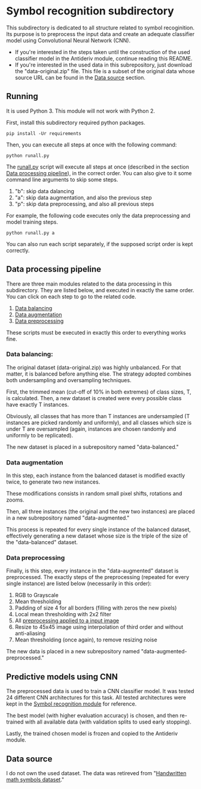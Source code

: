 # Symbol recognition subdirectory

This subdirectory is dedicated to all structure related to symbol recoginition. Its purpose is to preprocess the input data and create an adequate classifier model using Convolutional Neural Network (CNN).

- If you're interested in the steps taken until the construction of the used classifier model in the Antideriv module, continue reading this README.
- If you're interested in the used data in this subrepository, just download the "data-original.zip" file. This file is a subset of the original data whose source URL can be found in the [Data source](#data-source) section.

## Running
It is used Python 3. This module will not work with Python 2.

First, install this subdirectory required python packages.

```
pip install -Ur requirements
```

Then, you can execute all steps at once with the following command:

```
python runall.py
```

The [runall.py](./runall.py) script will execute all steps at once (described in the section [Data processing pipeline](#data-processing-pipeline)), in the correct order. You can also give to it some command line arguments to skip some steps.
1. "b": skip data dalancing
2. "a": skip data augmentation, and also the previous step
3. "p": skip data preprocessing, and also all previous steps

For example, the following code executes only the data preprocessing and model training steps.

```
python runall.py a
```

You can also run each script separately, if the supposed script order is kept correctly.

## Data processing pipeline
<a link="data-processing-pipeline">

There are three main modules related to the data processing in this subdirectory. They are listed below, and executed in exactly the same order. You can click on each step to go to the related code.
1. [Data balancing](./balancing.py)
2. [Data augmentation](./augmentation.py)
3. [Data preprocessing](./preprocessing.py)

These scripts must be executed in exactly this order to everything works fine.

### Data balancing:
The original dataset (data-original.zip) was highly unbalanced. For that matter, it is balanced before anything else. The strategy adopted combines both undersampling and oversampling techniques.

First, the trimmed mean (cut-off of 10% in both extremes) of class sizes, T, is calculated. Then, a new dataset is created were every possible class have exactly T instances.

Obviously, all classes that has more than T instances are undersampled (T instances are picked randomly and uniformly), and all classes which size is under T are oversampled (again, instances are chosen randomly and uniformly to be replicated).

The new dataset is placed in a subrepository named "data-balanced."

### Data augmentation
In this step, each instance from the balanced dataset is modified exactly twice, to generate two new instances.

These modifications consists in random small pixel shifts, rotations and zooms.

Then, all three instances (the original and the new two instances) are placed in a new subrepository named "data-augmented."

This process is repeated for every single instance of the balanced dataset, effectively generating a new dataset whose size is the triple of the size of the "data-balanced" dataset.

### Data preprocessing
Finally, is this step, every instance in the "data-augmented" dataset is preprocessed. The exactly steps of the preprocessing (repeated for every single instance) are listed below (necessarily in this order):

1. RGB to Grayscale
2. Mean thresholding
3. Padding of size 4 for all borders (filling with zeros the new pixels)
4. Local mean thresholding with 2x2 filter
5. All [preprocessing applied to a input image](/README.md#workflow.png)
6. Resize to 45x45 image using interpolation of third order and without anti-aliasing
7. Mean thresholding (once again), to remove resizing noise

The new data is placed in a new subrepository named "data-augmented-preprocessed."

## Predictive models using CNN
The preprocessed data is used to train a CNN classifier model. It was tested 24 different CNN architectures for this task. All tested architectures were kept in the [Symbol recognition module](./symbol_recog.py) for reference.

The best model (with higher evaluation accuracy) is chosen, and then re-trained with all available data (with validation splits to used early stopping).

Lastly, the trained chosen model is frozen and copied to the Antideriv module.

## Data source
I do not own the used dataset. The data was retireved from "[Handwritten math symbols dataset](https://www.kaggle.com/xainano/handwrittenmathsymbols)."

